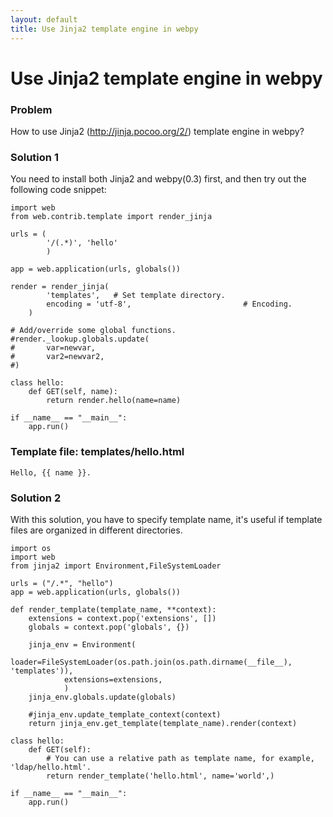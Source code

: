 ```yaml
---
layout: default
title: Use Jinja2 template engine in webpy
---
```


# Use Jinja2 template engine in webpy

### Problem
How to use Jinja2 (http://jinja.pocoo.org/2/) template engine in webpy?

### Solution 1

You need to install both Jinja2 and webpy(0.3) first, and then try out the following code snippet:

    import web
    from web.contrib.template import render_jinja

    urls = (
            '/(.*)', 'hello'
            )

    app = web.application(urls, globals())

    render = render_jinja(
            'templates',   # Set template directory.
            encoding = 'utf-8',                         # Encoding.
        )

    # Add/override some global functions.
    #render._lookup.globals.update(
    #       var=newvar,
    #       var2=newvar2,
    #)

    class hello:
        def GET(self, name):
            return render.hello(name=name)

    if __name__ == "__main__":
        app.run()

### Template file: templates/hello.html

    Hello, {{ name }}.

### Solution 2

With this solution, you have to specify template name, it's useful if template files are organized in different directories.

    import os
    import web
    from jinja2 import Environment,FileSystemLoader

    urls = ("/.*", "hello")
    app = web.application(urls, globals())

    def render_template(template_name, **context):
        extensions = context.pop('extensions', [])
        globals = context.pop('globals', {})

        jinja_env = Environment(
                loader=FileSystemLoader(os.path.join(os.path.dirname(__file__), 'templates')),
                extensions=extensions,
                )
        jinja_env.globals.update(globals)

        #jinja_env.update_template_context(context)
        return jinja_env.get_template(template_name).render(context)

    class hello:
        def GET(self):
            # You can use a relative path as template name, for example, 'ldap/hello.html'.
            return render_template('hello.html', name='world',)

    if __name__ == "__main__":
        app.run()
